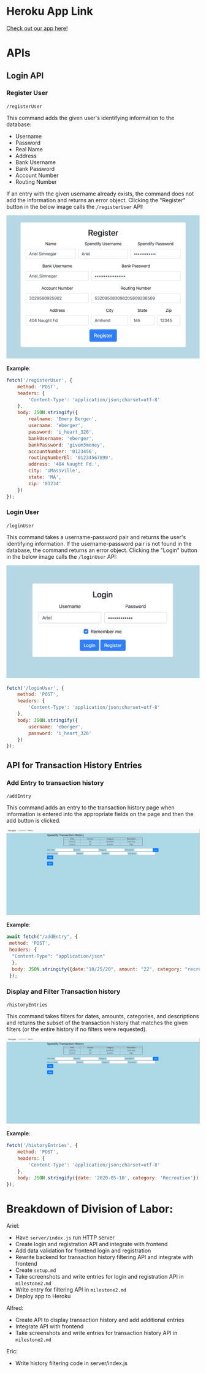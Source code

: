 # Heroku App Link

[Check out our app here!](https://guarded-cliffs-22166.herokuapp.com/)

# APIs

## Login API

### Register User
```
/registerUser
```

This command adds the given user's identifying information to the database:
 - Username
 - Password
 - Real Name
 - Address
 - Bank Username
 - Bank Password
 - Account Number
 - Routing Number

If an entry with the given username already exists, the command does not add the information and returns an error object. Clicking the "Register" button in the below image calls the `/registerUser` API:

![Register user image](../images/registerUser.png)

**Example**:
```javascript
fetch('/registerUser', {
    method: 'POST',
    headers: {
        'Content-Type': 'application/json;charset=utf-8'
    },
    body: JSON.stringify({
        realname: 'Emery Berger',
        username: 'eberger',
        password: 'i_heart_326',
        bankUsername: 'eberger',
        bankPassword: 'givem3money',
        accountNumber: '0123456',
        routingNumberEl: '01234567890',
        address: '404 Naught Fd.',
        city: 'UMassville',
        state: 'MA',
        zip: '01234'
    })
});
```

### Login User
```
/loginUser
```

This command takes a username-password pair and returns the user's identifying information. If the username-password pair is not found in the database, the command returns an error object. Clicking the "Login" button in the below image calls the `/loginUser` API:

![Login user image](../images/loginUser.png)

```javascript
fetch('/loginUser', {
    method: 'POST',
    headers: {
        'Content-Type': 'application/json;charset=utf-8'
    },
    body: JSON.stringify({
        username: 'eberger',
        password: 'i_heart_326'
    })
});
```

## API for Transaction History Entries

### Add Entry to transaction history
```
/addEntry
```

This command adds an entry to the transaction history page when information is entered into the appropriate fields on the page and then the add button is clicked.

![New history image](../images/historynew.png)

**Example**:
```javascript
await fetch("/addEntry", {
 method: 'POST',
 headers: {
  "Content-Type": "application/json"
  },
  body: JSON.stringify({date:"10/25/20", amount: "22", category: "recreation", description: "Boda Borg"})
 });
```

### Display and Filter Transaction history
```
/historyEntries
```

This command takes filters for dates, amounts, categories, and descriptions and returns the subset of the transaction history that matches the given filters (or the entire history if no filters were requested).

![New history image](../images/historynew.png)

**Example**:
```javascript
fetch('/historyEntries', {
    method: 'POST',
    headers: {
        'Content-Type': 'application/json;charset=utf-8'
    },
    body: JSON.stringify({date: '2020-05-10', category: 'Recreation'})
});
```

# Breakdown of Division of Labor:
Ariel:
 - Have `server/index.js` run HTTP server
 - Create login and registration API and integrate with frontend
 - Add data validation for frontend login and registration
 - Rewrite backend for transaction history filtering API and integrate with frontend
 - Create `setup.md`
 - Take screenshots and write entries for login and registration API in `milestone2.md`
 - Write entry for filtering API in `milestone2.md`
 - Deploy app to Heroku

Alfred:
 - Create API to display transaction history and add additional entries
 - Integrate API with frontend
 - Take screenshots and write entries for transaction history API in `milestone2.md`

Eric:
 - Write history filtering code in server/index.js
